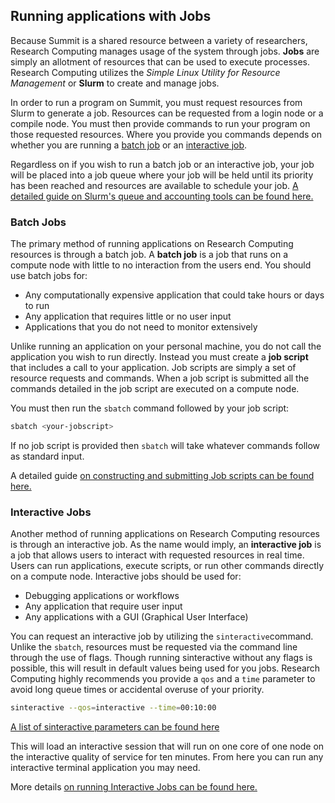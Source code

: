 ## Running applications with Jobs

Because Summit is a shared resource between a variety of researchers, Research Computing manages usage of the system through jobs. **Jobs** are simply an allotment of resources that can be used to execute processes. Research Computing utilizes the *Simple Linux Utility for Resource Management* or **Slurm** to create and manage jobs.

In order to run a program on Summit, you must request resources from Slurm to generate a job. Resources can be requested from a login node or a compile node. You must then provide commands to run your program on those requested resources. Where you provide you commands depends on whether you are running a [batch job]() or an [interactive job]().

Regardless on if you wish to run a batch job or an interactive job, your job will be placed into a job queue where your job will be held until its priority has been reached and resources are available to schedule your job. [A detailed guide on Slurm's queue and accounting tools can be found here.]()

### Batch Jobs

The primary method of running applications on Research Computing resources is through a batch job. A **batch job** is a job that runs on a compute node with little to no interaction from the users end. You should use batch jobs for:

- Any computationally expensive application that could take hours or days to run
- Any application that requires little or no user input
- Applications that you do not need to monitor extensively

Unlike running an application on your personal machine, you do not call the application you wish to run directly. Instead you must create a **job script** that includes a call to your application. Job scripts are simply a set of resource requests and commands. When a job script is submitted all the commands detailed in the job script are executed on a compute node. 

You must then run the `sbatch` command followed by your job script:

```bash
sbatch <your-jobscript>
```

If no job script is provided then `sbatch` will take whatever commands follow as standard input.

A detailed guide [on constructing and submitting Job scripts can be found here.]()

### Interactive Jobs

Another method of running applications on Research Computing resources is through an interactive job. As the name would imply, an **interactive job** is a job that allows users to interact with requested resources in real time. Users can run applications, execute scripts, or run other commands directly on a compute node. Interactive jobs should be used for:

- Debugging applications or workflows
- Any application that require user input
- Any applications with a GUI (Graphical User Interface)

You can request an interactive job by utilizing the `sinteractive`command. Unlike the `sbatch`, resources must be requested via the command line through the use of flags. Though running sinteractive without any flags is possible, this will result in default values being used for you jobs. Research Computing highly recommends you provide a `qos` and a `time` parameter to avoid long queue times or accidental overuse of your priority. 

```bash
sinteractive --qos=interactive --time=00:10:00
```

[A list of sinteractive parameters can be found here]()

This will load an interactive session that will run on one core of one node on the interactive quality of service for ten minutes. From here you can run any interactive terminal application you may need. 

More details [on running Interactive Jobs can be found here.]()